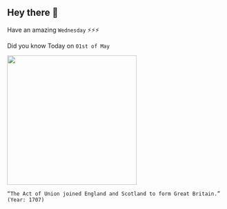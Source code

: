 ## Hey there 👋
Have an amazing `Wednesday` ⚡⚡⚡

Did you know Today on `01st of May`
 
 [<img src="https://upload.wikimedia.org/wikipedia/commons/thumb/7/79/Coat_of_Arms_of_Scotland_%281660-1689%29.svg/280px-Coat_of_Arms_of_Scotland_%281660-1689%29.svg.png" width="300" />](https://en.wikipedia.org/wiki/Acts_of_Union_1707#:~:text=The%20Acts%20took%20effect%20on,the%20Union%20of%20the%20Parliaments.) 
 ```
“The Act of Union joined England and Scotland to form Great Britain.” (Year: 1707)
```
